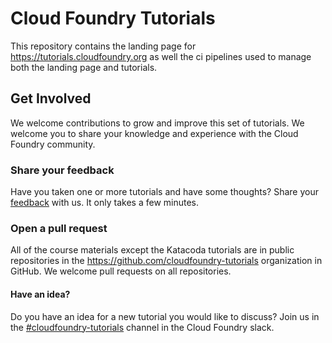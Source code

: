 # Cloud Foundry Tutorials

This repository contains the landing page for https://tutorials.cloudfoundry.org as well the ci pipelines used to manage both the landing page and tutorials.


## Get Involved

We welcome contributions to grow and improve this set of tutorials. We welcome you to share your knowledge and experience with the Cloud Foundry community.

### Share your feedback

Have you taken one or more tutorials and have some thoughts? Share your [feedback](https://forms.gle/AtS9pBUfphRMEFBH7) with us. It only takes a few minutes.

### Open a pull request

All of the course materials except the Katacoda tutorials are in public repositories in the https://github.com/cloudfoundry-tutorials organization in GitHub. We welcome pull requests on all repositories.

#### Have an idea?

Do you have an idea for a new tutorial you would like to discuss? Join us in the [#cloudfoundry-tutorials](https://cloudfoundry.slack.com/archives/CV4DDJXGA) channel in the Cloud Foundry slack.

